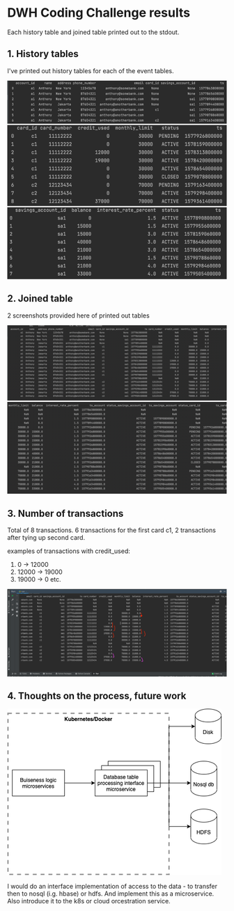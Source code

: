 # DWH Coding Challenge results

Each history table and joined table printed out to the stdout.


## 1. History tables

I've printed out history tables for each of the event tables.

![img_4.png](img/img_4.png)
![img_1.png](img/img_1.png)
![img_2.png](img/img_2.png)

## 2. Joined table
2 screenshots provided here of printed out tables

![img.png](img/img.png)
![img_5.png](img/img_5.png)

## 3. Number of transactions

Total of 8 transactions. 
6 transactions for the first card c1, 2 transactions after tying up second card.

examples of transactions with credit_used:
1. 0 -> 12000
2. 12000 -> 19000
3. 19000 -> 0
etc. 

![img_6.png](img/img_6.png)

## 4. Thoughts on the process, future work

![img_7.png](img/img_7.png)

I would do an interface implementation of access to the data - to transfer then to nosql (i.g. hbase) or hdfs. And implement this as a microservice.
Also introduce it to the k8s or cloud orcestration service.